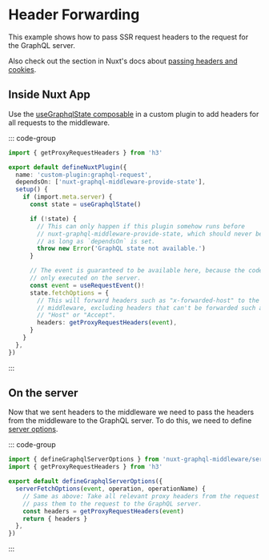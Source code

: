 # Header Forwarding

This example shows how to pass SSR request headers to the request for the
GraphQL server.

Also check out the section in Nuxt's docs about
[passing headers and cookies](https://nuxt.com/docs/getting-started/data-fetching#passing-headers-and-cookies).

## Inside Nuxt App

Use the [useGraphqlState composable](/composables/useGraphqlState) in a custom
plugin to add headers for all requests to the middleware.

::: code-group

```typescript [plugins/graphqlState.ts]
import { getProxyRequestHeaders } from 'h3'

export default defineNuxtPlugin({
  name: 'custom-plugin:graphql-request',
  dependsOn: ['nuxt-graphql-middleware-provide-state'],
  setup() {
    if (import.meta.server) {
      const state = useGraphqlState()

      if (!state) {
        // This can only happen if this plugin somehow runs before
        // nuxt-graphql-middleware-provide-state, which should never be the case
        // as long as `dependsOn` is set.
        throw new Error('GraphQL state not available.')
      }

      // The event is guaranteed to be available here, because the code is
      // only executed on the server.
      const event = useRequestEvent()!
      state.fetchOptions = {
        // This will forward headers such as "x-forwarded-host" to the
        // middleware, excluding headers that can't be forwarded such as
        // "Host" or "Accept".
        headers: getProxyRequestHeaders(event),
      }
    }
  },
})
```

:::

## On the server

Now that we sent headers to the middleware we need to pass the headers from the
middleware to the GraphQL server. To do this, we need to define
[server options](/configuration/server-options).

::: code-group

```typescript [~/server/graphqlMiddleware.serverOptions.ts]
import { defineGraphqlServerOptions } from 'nuxt-graphql-middleware/server-options'
import { getProxyRequestHeaders } from 'h3'

export default defineGraphqlServerOptions({
  serverFetchOptions(event, operation, operationName) {
    // Same as above: Take all relevant proxy headers from the request and
    // pass them to the request to the GraphQL server.
    const headers = getProxyRequestHeaders(event)
    return { headers }
  },
})
```

:::
